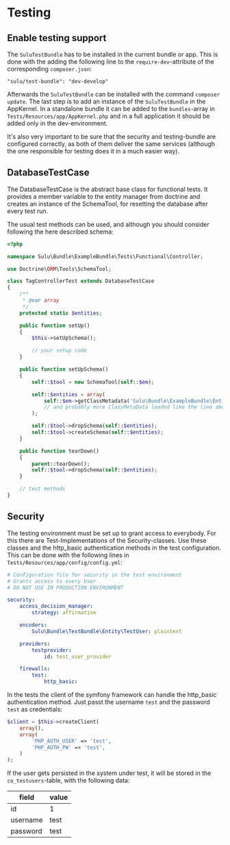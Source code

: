 # Testing

## Enable testing support
The `SuluTestBundle` has to be installed in the current bundle or app. This is done with the adding the following line to the `require-dev`-attribute of the corresponding `composer.json`:

```
"sulu/test-bundle": "dev-develop"
```
Afterwards the `SuluTestBundle` can be installed with the command `composer update`. The last step is to add an instance of the `SuluTestBundle` in the AppKernel. In a standalone bundle it can be added to the `bundles`-array in `Tests/Resources/app/AppKernel.php` and in a full application it should be added only in the dev-environment.

It's also very important to be sure that the security and testing-bundle are configured correctly, as both of them deliver the same services (although the one responsible for testing does it in a much easier way).

## DatabaseTestCase
The DatabaseTestCase is the abstract base class for functional tests. It provides a member variable to the entity manager from doctrine and creates an instance of the SchemaTool, for resetting the database after every test run.

The usual test methods can be used, and although you should consider following the here described schema:

```php
<?php

namespace Sulu\Bundle\ExampleBundle\Tests\Functional\Controller;

use Doctrine\ORM\Tools\SchemaTool;

class TagControllerTest extends DatabaseTestCase
{
    /**
     * @var array
     */
    protected static $entities;

    public function setUp()
    {
        $this->setUpSchema();

        // your setup code
    }

    public function setUpSchema()
    {
        self::$tool = new SchemaTool(self::$em);

        self::$entities = array(
            self::$em->getClassMetadata('Sulu\Bundle\ExampleBundle\Entity\Example'),
            // and probably more ClassMetaData loaded like the line above
        );

        self::$tool->dropSchema(self::$entities);
        self::$tool->createSchema(self::$entities);
    }

    public function tearDown()
    {
        parent::tearDown();
        self::$tool->dropSchema(self::$entities);
    }

    // test methods
}

```

## Security
The testing environment must be set up to grant access to everybody. For this there are Test-Implementations of the Security-classes.
Use these classes and the http_basic authentication methods in the test configuration. This can be done with the following lines in `Tests/Resources/app/config/config.yml`:

```yml
# Configuration file for security in the test environment
# Grants access to every User
# DO NOT USE IN PRODUCTION ENVIRONMENT

security:
    access_decision_manager:
        strategy: affirmative

    encoders:
        Sulu\Bundle\TestBundle\Entity\TestUser: plaintext

    providers:
        testprovider:
            id: test_user_provider

    firewalls:
        test:
            http_basic:
```

In the tests the client of the symfony framework can handle the http_basic authentication method. Just passt the username `test` and the password `test` as credentials:

```php
$client = $this->createClient(
    array(),
    array(
        'PHP_AUTH_USER' => 'test',
        'PHP_AUTH_PW' => 'test',
    )
);
```

If the user gets persisted in the system under test, it will be stored in the `co_testusers`-table, with the following data:

field | value
--- | ---
id | 1
username | test
password | test
